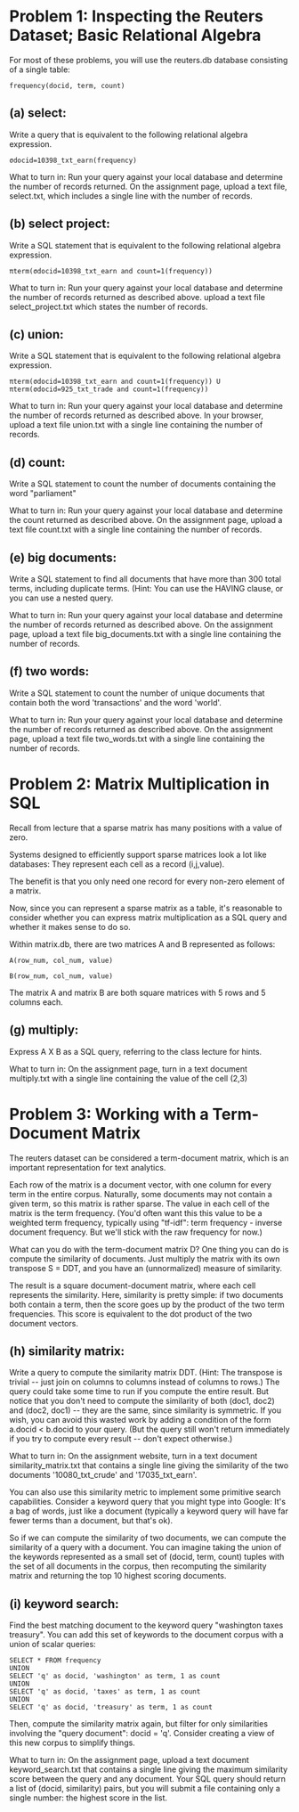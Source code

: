 Problem 1: Inspecting the Reuters Dataset; Basic Relational Algebra
====================================================================
For most of these problems, you will use the reuters.db database consisting of a single table:
```
frequency(docid, term, count)
```
(a) select:
-----------
Write a query that is equivalent to the following relational algebra expression.
```
σdocid=10398_txt_earn(frequency)
```
What to turn in: Run your query against your local database and determine the number of records returned. On the assignment page, upload a text file, select.txt, which includes a single line with the number of records.

(b) select project: 
-------------------
Write a SQL statement that is equivalent to the following relational algebra expression.
```
πterm(σdocid=10398_txt_earn and count=1(frequency))
```
What to turn in: Run your query against your local database and determine the number of records returned as described above. upload a text file select_project.txt which states the number of records.

(c) union:
----------
Write a SQL statement that is equivalent to the following relational algebra expression. 
```
πterm(σdocid=10398_txt_earn and count=1(frequency)) U πterm(σdocid=925_txt_trade and count=1(frequency))
```
What to turn in: Run your query against your local database and determine the number of records returned as described above. In your browser, upload a text file union.txt with a single line containing the number of records.

(d) count:
----------
Write a SQL statement to count the number of documents containing the word "parliament"

What to turn in: Run your query against your local database and determine the count returned as described above. On the assignment page, upload a text file count.txt with a single line containing the number of records.

(e) big documents:
------------------
Write a SQL statement to find all documents that have more than 300 total terms, including duplicate terms. (Hint: You can use the HAVING clause, or you can use a nested query.

What to turn in: Run your query against your local database and determine the number of records returned as described above. On the assignment page, upload a text file big_documents.txt with a single line containing the number of records.

(f) two words:
--------------
Write a SQL statement to count the number of unique documents that contain both the word 'transactions' and the word 'world'.

What to turn in: Run your query against your local database and determine the number of records returned as described above. On the assignment page, upload a text file two_words.txt with a single line containing the number of records.

Problem 2: Matrix Multiplication in SQL
========================================
Recall from lecture that a sparse matrix has many positions with a value of zero.

Systems designed to efficiently support sparse matrices look a lot like databases: They represent each cell as a record (i,j,value).

The benefit is that you only need one record for every non-zero element of a matrix.

Now, since you can represent a sparse matrix as a table, it's reasonable to consider whether you can express matrix multiplication as a SQL query and whether it makes sense to do so.

Within matrix.db, there are two matrices A and B represented as follows:
```
A(row_num, col_num, value)

B(row_num, col_num, value)
```
The matrix A and matrix B are both square matrices with 5 rows and 5 columns each.

(g) multiply:
--------------
Express A X B as a SQL query, referring to the class lecture for hints.

What to turn in: On the assignment page, turn in a text document multiply.txt with a single line containing the value of the cell (2,3)

Problem 3: Working with a Term-Document Matrix
===============================================
The reuters dataset can be considered a term-document matrix, which is an important representation for text analytics.

Each row of the matrix is a document vector, with one column for every term in the entire corpus. Naturally, some documents may not contain a given term, so this matrix is rather sparse. The value in each cell of the matrix is the term frequency. (You'd often want this this value to be a weighted term frequency, typically using "tf-idf": term frequency - inverse document frequency. But we'll stick with the raw frequency for now.)

What can you do with the term-document matrix D? One thing you can do is compute the similarity of documents. Just multiply the matrix with its own transpose S = DDT, and you have an (unnormalized) measure of similarity.

The result is a square document-document matrix, where each cell represents the similarity. Here, similarity is pretty simple: if two documents both contain a term, then the score goes up by the product of the two term frequencies. This score is equivalent to the dot product of the two document vectors.


(h) similarity matrix:
-----------------------
Write a query to compute the similarity matrix DDT. (Hint: The transpose is trivial -- just join on columns to columns instead of columns to rows.) The query could take some time to run if you compute the entire result. But notice that you don't need to compute the similarity of both (doc1, doc2) and (doc2, doc1) -- they are the same, since similarity is symmetric. If you wish, you can avoid this wasted work by adding a condition of the form a.docid < b.docid to your query. (But the query still won't return immediately if you try to compute every result -- don't expect otherwise.)

What to turn in: On the assignment website, turn in a text document similarity_matrix.txt that contains a single line giving the similarity of the two documents '10080_txt_crude' and '17035_txt_earn'.

You can also use this similarity metric to implement some primitive search capabilities. Consider a keyword query that you might type into Google: It's a bag of words, just like a document (typically a keyword query will have far fewer terms than a document, but that's ok).

So if we can compute the similarity of two documents, we can compute the similarity of a query with a document. You can imagine taking the union of the keywords represented as a small set of (docid, term, count) tuples with the set of all documents in the corpus, then recomputing the similarity matrix and returning the top 10 highest scoring documents.

(i) keyword search:
--------------------
Find the best matching document to the keyword query "washington taxes treasury". You can add this set of keywords to the document corpus with a union of scalar queries:
```
SELECT * FROM frequency
UNION
SELECT 'q' as docid, 'washington' as term, 1 as count 
UNION
SELECT 'q' as docid, 'taxes' as term, 1 as count
UNION 
SELECT 'q' as docid, 'treasury' as term, 1 as count
```
Then, compute the similarity matrix again, but filter for only similarities involving the "query document": docid = 'q'. Consider creating a view of this new corpus to simplify things.

What to turn in: On the assignment page, upload a text document keyword_search.txt that contains a single line giving the maximum similarity score between the query and any document. Your SQL query should return a list of (docid, similarity) pairs, but you will submit a file containing only a single number: the highest score in the list.

